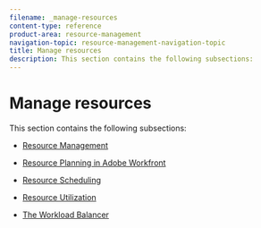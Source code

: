 ```yaml
---
filename: _manage-resources
content-type: reference
product-area: resource-management
navigation-topic: resource-management-navigation-topic
title: Manage resources
description: This section contains the following subsections:
---
```


# Manage resources

This section contains the following subsections:

* [Resource Management](../resource-mgmt/resource-mgmt-overview/resource-management-overview.md) 
* [Resource Planning in Adobe Workfront](../resource-mgmt/resource-planning/resource-planning-overview.md) 
* [Resource Scheduling](../resource-mgmt/resource-scheduling/resource-scheduling-overview.md) 
* [Resource Utilization](../resource-mgmt/resource-utilization/resource-utilization.md) 
* [The Workload Balancer](../resource-mgmt/workload-balancer/workload-balancer.md)

  <!--
  <li data-mc-conditions="QuicksilverOrClassic.Classic,QuicksilverOrClassic.Draft mode"><a href="../resource-mgmt/legacy-res-planning/legacy-resource-planning-1.md" class="MCXref xref" xrefformat="{para}">Legacy Resource Planning</a> </li>
  -->

